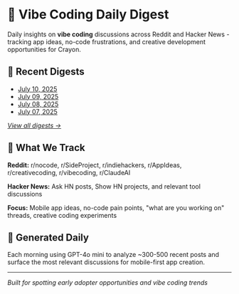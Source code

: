 # 🎨 Vibe Coding Daily Digest

Daily insights on **vibe coding** discussions across Reddit and Hacker News - tracking app ideas, no-code frustrations, and creative development opportunities for Crayon.

## 📅 Recent Digests

- [July 10, 2025](digests/vibe-digest-2025-07-10.md)
- [July 09, 2025](digests/vibe-digest-2025-07-09.md)
- [July 08, 2025](digests/vibe-digest-2025-07-08.md)
- [July 07, 2025](digests/vibe-digest-2025-07-07.md)

*[View all digests →](digests/README.md)*
## 🎯 What We Track

**Reddit:** r/nocode, r/SideProject, r/indiehackers, r/AppIdeas, r/creativecoding, r/vibecoding, r/ClaudeAI

**Hacker News:** Ask HN posts, Show HN projects, and relevant tool discussions

**Focus:** Mobile app ideas, no-code pain points, "what are you working on" threads, creative coding experiments

## 🤖 Generated Daily

Each morning using GPT-4o mini to analyze ~300-500 recent posts and surface the most relevant discussions for mobile-first app creation.

---

*Built for spotting early adopter opportunities and vibe coding trends*